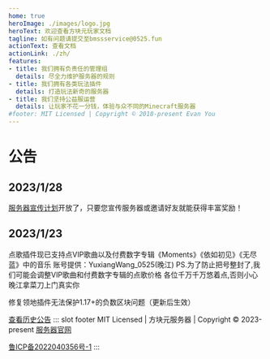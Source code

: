 ```yaml
---
home: true
heroImage: ./images/logo.jpg
heroText: 欢迎查看方块元玩家文档
tagline: 如有问题请提交至bmssservice@0525.fun
actionText: 查看文档
actionLink: ./zh/
features:
- title: 我们拥有负责任的管理组
  details: 尽全力维护服务器的规则
- title: 我们拥有各类玩法插件
  details: 打造玩法新奇的服务器
- title: 我们坚持公益服运营
  details: 让玩家不花一分钱，体验与众不同的Minecraft服务器
#footer: MIT Licensed | Copyright © 2018-present Evan You
---
```


# 公告

## 2023/1/28

[服务器宣传计划](./zh/sponsor/#服务器宣传计划-新-推荐)开放了，只要您宣传服务器或邀请好友就能获得丰富奖励！

## 2023/1/23

点歌插件现已支持点VIP歌曲以及付费数字专辑《Moments》《依如初见》《无尽蓝》中的音乐
账号提供：YuxiangWang_0525(晚江)
PS.为了防止把号整封了,我们可能会调整VIP歌曲和付费数字专辑的点歌价格
各位千万千万悠着点,否则小心晚江拿菜刀上门真实你

修复领地插件无法保护1.17+的负数区块问题（更新后生效）

[查看历史公告](./zh/announcements/)
::: slot footer
MIT Licensed | 方块元服务器 | Copyright © 2023-present [服务器官网](https://ais.bytemetasg.top/)
<!-- <img alt="公安联网备案标识" title="公安联网备案标识" src="./images/policesign.png"></img> -->
<a href="https://beian.miit.gov.cn/">鲁ICP备2022040356号-1</a>
:::
